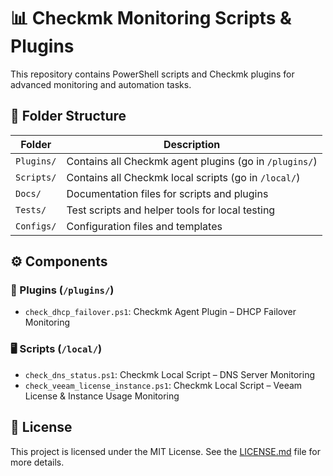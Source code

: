 # 📊 Checkmk Monitoring Scripts & Plugins

This repository contains PowerShell scripts and Checkmk plugins for advanced monitoring and automation tasks.

## 📁 Folder Structure

| Folder    | Description                                      |
|-----------|--------------------------------------------------|
| `Plugins/` | Contains all Checkmk agent plugins (go in `/plugins/`) |
| `Scripts/` | Contains all Checkmk local scripts (go in `/local/`)   |
| `Docs/`    | Documentation files for scripts and plugins      |
| `Tests/`   | Test scripts and helper tools for local testing  |
| `Configs/` | Configuration files and templates                |

## ⚙️ Components

### 🔌 Plugins (`/plugins/`)
- `check_dhcp_failover.ps1`: Checkmk Agent Plugin – DHCP Failover Monitoring

### 🖥️ Scripts (`/local/`)
- `check_dns_status.ps1`: Checkmk Local Script – DNS Server Monitoring
- `check_veeam_license_instance.ps1`: Checkmk Local Script – Veeam License & Instance Usage Monitoring

## 📝 License
This project is licensed under the MIT License. See the [LICENSE.md](LICENSE.md) file for more details.